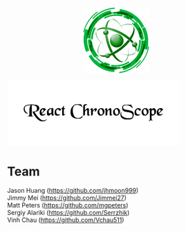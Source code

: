 <p align="center">
<img src="/src/assets/ChronoScope.png" width="30%" height="30%">
<p>

<img src="/src/assets/ChronoScopeTitle.png">



# Team

Jason Huang (https://github.com/jhmoon999)<br/>
Jimmy Mei (https://github.com/Jimmei27)<br/>
Matt Peters (https://github.com/mgpeters)<br/>
Sergiy Alariki (https://github.com/Serrzhik)<br/>
Vinh Chau (https://github.com/Vchau511)
